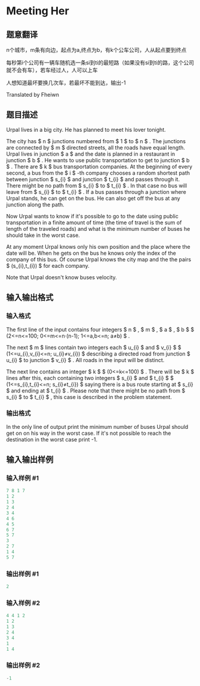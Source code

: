 # Meeting Her

## 题意翻译

n个城市，m条有向边，起点为a,终点为b，有k个公车公司，人从起点要到终点

每秒第i个公司有一辆车随机选一条si到ti的最短路（如果没有si到ti的路，这个公司就不会有车），若车经过人，人可以上车

人想知道最坏要换几次车，若最坏不能到达，输出-1

Translated by Fheiwn

## 题目描述

Urpal lives in a big city. He has planned to meet his lover tonight.

The city has $ n $ junctions numbered from $ 1 $ to $ n $ . The junctions are connected by $ m $ directed streets, all the roads have equal length. Urpal lives in junction $ a $ and the date is planned in a restaurant in junction $ b $ . He wants to use public transportation to get to junction $ b $ . There are $ k $ bus transportation companies. At the beginning of every second, a bus from the $ i $ -th company chooses a random shortest path between junction $ s_{i} $ and junction $ t_{i} $ and passes through it. There might be no path from $ s_{i} $ to $ t_{i} $ . In that case no bus will leave from $ s_{i} $ to $ t_{i} $ . If a bus passes through a junction where Urpal stands, he can get on the bus. He can also get off the bus at any junction along the path.

Now Urpal wants to know if it's possible to go to the date using public transportation in a finite amount of time (the time of travel is the sum of length of the traveled roads) and what is the minimum number of buses he should take in the worst case.

At any moment Urpal knows only his own position and the place where the date will be. When he gets on the bus he knows only the index of the company of this bus. Of course Urpal knows the city map and the the pairs $ (s_{i},t_{i}) $ for each company.

Note that Urpal doesn't know buses velocity.

## 输入输出格式

### 输入格式

The first line of the input contains four integers $ n $ , $ m $ , $ a $ , $ b $ $ (2<=n<=100; 0<=m<=n·(n-1); 1<=a,b<=n; a≠b) $ .

The next $ m $ lines contain two integers each $ u_{i} $ and $ v_{i} $ $ (1<=u_{i},v_{i}<=n; u_{i}≠v_{i}) $ describing a directed road from junction $ u_{i} $ to junction $ v_{i} $ . All roads in the input will be distinct.

The next line contains an integer $ k $ $ (0<=k<=100) $ . There will be $ k $ lines after this, each containing two integers $ s_{i} $ and $ t_{i} $ $ (1<=s_{i},t_{i}<=n; s_{i}≠t_{i}) $ saying there is a bus route starting at $ s_{i} $ and ending at $ t_{i} $ . Please note that there might be no path from $ s_{i} $ to $ t_{i} $ , this case is described in the problem statement.

### 输出格式

In the only line of output print the minimum number of buses Urpal should get on on his way in the worst case. If it's not possible to reach the destination in the worst case print -1.

## 输入输出样例

### 输入样例 #1

```cpp
7 8 1 7
1 2
1 3
2 4
3 4
4 6
4 5
6 7
5 7
3
2 7
1 4
5 7

```
### 输出样例 #1

```cpp
2

```
### 输入样例 #2

```cpp
4 4 1 2
1 2
1 3
2 4
3 4
1
1 4

```
### 输出样例 #2

```cpp
-1

```
